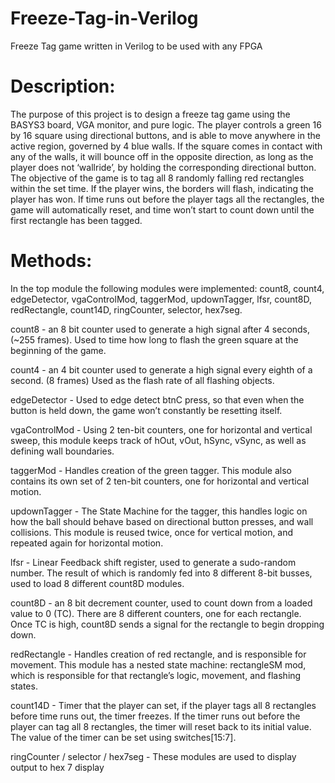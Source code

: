 # Freeze-Tag-in-Verilog
Freeze Tag game written in Verilog to be used with any FPGA

# Description:

The purpose of this project is to design a freeze tag game using the BASYS3 board, VGA monitor, and pure logic. The player controls a green 16 by 16 square using directional buttons, and is able to move anywhere in the active region, governed by 4 blue walls. If the square comes in contact with any of the walls, it will bounce off in the opposite direction, as long as the player does not ‘wallride’, by holding the corresponding directional button. The objective of the game is to tag all 8 randomly falling red rectangles within the set time. If the player wins, the borders will flash, indicating the player has won. If time runs out before the player tags all the rectangles, the game will automatically reset, and time won’t start to count down until the first rectangle has been tagged.

# Methods:

In the top module the following modules were implemented: count8, count4, edgeDetector, vgaControlMod, taggerMod, updownTagger, lfsr, count8D, redRectangle, count14D, ringCounter, selector, hex7seg.

count8 - an 8 bit counter used to generate a high signal after 4 seconds, (~255 frames). Used to time how long to flash the green square at the beginning of the game. 

count4 - an 4 bit counter used to generate a high signal every eighth of a second. (8 frames) Used as the flash rate of all flashing objects.

edgeDetector  - Used to edge detect btnC press, so that even when the button is held down, the game won’t constantly be resetting itself.

vgaControlMod - Using 2 ten-bit counters, one for horizontal and vertical sweep, this module keeps track of hOut, vOut, hSync, vSync, as well as defining wall boundaries.

taggerMod - Handles creation of the green tagger. This module also contains its own set of 2 ten-bit counters, one for horizontal and vertical motion. 

updownTagger - The State Machine for the tagger, this handles logic on how the ball should behave based on directional button presses, and wall collisions. This module is reused twice, once for vertical motion, and repeated again for horizontal motion.

lfsr - Linear Feedback shift register, used to generate a sudo-random number. The result of which is randomly fed into 8 different 8-bit busses, used to load 8 different count8D modules.

count8D - an 8 bit decrement counter, used to count down from a loaded value to 0 (TC). There are 8 different counters, one for each rectangle. Once TC is high, count8D sends a signal for the rectangle to begin dropping down.

redRectangle - Handles creation of red rectangle, and is responsible for movement. This module has a nested state machine: rectangleSM mod, which is responsible for that rectangle’s logic, movement, and flashing states.

count14D - Timer that the player can set, if the player tags all 8 rectangles before time runs out, the timer freezes. If the timer runs out before the player can tag all 8 rectangles, the timer will reset back to its initial value. The value of the timer can be set using switches[15:7].

ringCounter / selector / hex7seg - These modules are used to display output to hex 7 display
